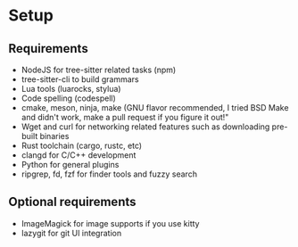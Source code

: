 # Setup

## Requirements
- NodeJS for tree-sitter related tasks (npm)
- tree-sitter-cli to build grammars
- Lua tools (luarocks, stylua)
- Code spelling (codespell)
- cmake, meson, ninja, make (GNU flavor recommended, I tried BSD Make and didn't work, make a pull request if you figure it out!"
- Wget and curl for networking related features such as downloading pre-built binaries
- Rust toolchain (cargo, rustc, etc)
- clangd for C/C++ development
- Python for general plugins
- ripgrep, fd, fzf for finder tools and fuzzy search

## Optional requirements
- ImageMagick for image supports if you use kitty
- lazygit for git UI integration
